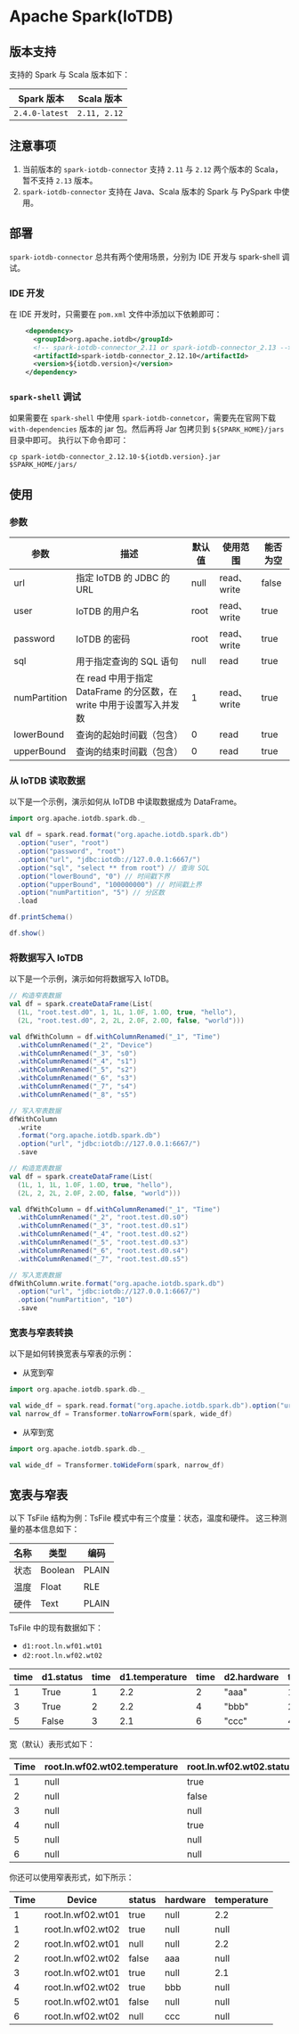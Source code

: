 <!--

    Licensed to the Apache Software Foundation (ASF) under one
    or more contributor license agreements.  See the NOTICE file
    distributed with this work for additional information
    regarding copyright ownership.  The ASF licenses this file
    to you under the Apache License, Version 2.0 (the
    "License"); you may not use this file except in compliance
    with the License.  You may obtain a copy of the License at
    
        http://www.apache.org/licenses/LICENSE-2.0
    
    Unless required by applicable law or agreed to in writing,
    software distributed under the License is distributed on an
    "AS IS" BASIS, WITHOUT WARRANTIES OR CONDITIONS OF ANY
    KIND, either express or implied.  See the License for the
    specific language governing permissions and limitations
    under the License.

-->

# Apache Spark(IoTDB)

## 版本支持

支持的 Spark 与 Scala 版本如下：

| Spark 版本       | Scala 版本     |
|----------------|--------------|
| `2.4.0-latest` | `2.11, 2.12` |

## 注意事项

1. 当前版本的 `spark-iotdb-connector` 支持 `2.11` 与 `2.12` 两个版本的 Scala，暂不支持 `2.13` 版本。
2. `spark-iotdb-connector` 支持在 Java、Scala 版本的 Spark 与 PySpark 中使用。

## 部署

`spark-iotdb-connector` 总共有两个使用场景，分别为 IDE 开发与 spark-shell 调试。

### IDE 开发

在 IDE 开发时，只需要在 `pom.xml` 文件中添加以下依赖即可：

``` xml
    <dependency>
      <groupId>org.apache.iotdb</groupId>
      <!-- spark-iotdb-connector_2.11 or spark-iotdb-connector_2.13 -->
      <artifactId>spark-iotdb-connector_2.12.10</artifactId>
      <version>${iotdb.version}</version>
    </dependency>
```

### `spark-shell` 调试

如果需要在 `spark-shell` 中使用 `spark-iotdb-connetcor`，需要先在官网下载 `with-dependencies` 版本的 jar 包。然后再将 Jar 包拷贝到 `${SPARK_HOME}/jars` 目录中即可。
执行以下命令即可：

```shell
cp spark-iotdb-connector_2.12.10-${iotdb.version}.jar $SPARK_HOME/jars/
```

## 使用

### 参数

| 参数           | 描述                                             | 默认值  | 使用范围       | 能否为空  |
|--------------|------------------------------------------------|------|------------|-------|
| url          | 指定 IoTDB 的 JDBC 的 URL                          | null | read、write | false |
| user         | IoTDB 的用户名                                     | root | read、write | true  |
| password     | IoTDB 的密码                                      | root | read、write | true  |
| sql          | 用于指定查询的 SQL 语句                                 | null | read       | true  |
| numPartition | 在 read 中用于指定 DataFrame 的分区数，在 write 中用于设置写入并发数 | 1    | read、write | true  |
| lowerBound   | 查询的起始时间戳（包含）                                   | 0    | read       | true  |
| upperBound   | 查询的结束时间戳（包含）                                   | 0    | read       | true  |

### 从 IoTDB 读取数据

以下是一个示例，演示如何从 IoTDB 中读取数据成为 DataFrame。

```scala
import org.apache.iotdb.spark.db._

val df = spark.read.format("org.apache.iotdb.spark.db")
  .option("user", "root")
  .option("password", "root")
  .option("url", "jdbc:iotdb://127.0.0.1:6667/")
  .option("sql", "select ** from root") // 查询 SQL
  .option("lowerBound", "0") // 时间戳下界
  .option("upperBound", "100000000") // 时间戳上界
  .option("numPartition", "5") // 分区数
  .load

df.printSchema()

df.show()
```

### 将数据写入 IoTDB

以下是一个示例，演示如何将数据写入 IoTDB。

```scala
// 构造窄表数据
val df = spark.createDataFrame(List(
  (1L, "root.test.d0", 1, 1L, 1.0F, 1.0D, true, "hello"),
  (2L, "root.test.d0", 2, 2L, 2.0F, 2.0D, false, "world")))

val dfWithColumn = df.withColumnRenamed("_1", "Time")
  .withColumnRenamed("_2", "Device")
  .withColumnRenamed("_3", "s0")
  .withColumnRenamed("_4", "s1")
  .withColumnRenamed("_5", "s2")
  .withColumnRenamed("_6", "s3")
  .withColumnRenamed("_7", "s4")
  .withColumnRenamed("_8", "s5")

// 写入窄表数据
dfWithColumn
  .write
  .format("org.apache.iotdb.spark.db")
  .option("url", "jdbc:iotdb://127.0.0.1:6667/")
  .save

// 构造宽表数据
val df = spark.createDataFrame(List(
  (1L, 1, 1L, 1.0F, 1.0D, true, "hello"),
  (2L, 2, 2L, 2.0F, 2.0D, false, "world")))

val dfWithColumn = df.withColumnRenamed("_1", "Time")
  .withColumnRenamed("_2", "root.test.d0.s0")
  .withColumnRenamed("_3", "root.test.d0.s1")
  .withColumnRenamed("_4", "root.test.d0.s2")
  .withColumnRenamed("_5", "root.test.d0.s3")
  .withColumnRenamed("_6", "root.test.d0.s4")
  .withColumnRenamed("_7", "root.test.d0.s5")

// 写入宽表数据
dfWithColumn.write.format("org.apache.iotdb.spark.db")
  .option("url", "jdbc:iotdb://127.0.0.1:6667/")
  .option("numPartition", "10")
  .save
```

### 宽表与窄表转换

以下是如何转换宽表与窄表的示例：

* 从宽到窄

```scala
import org.apache.iotdb.spark.db._

val wide_df = spark.read.format("org.apache.iotdb.spark.db").option("url", "jdbc:iotdb://127.0.0.1:6667/").option("sql", "select * from root.** where time < 1100 and time > 1000").load
val narrow_df = Transformer.toNarrowForm(spark, wide_df)
```

* 从窄到宽

```scala
import org.apache.iotdb.spark.db._

val wide_df = Transformer.toWideForm(spark, narrow_df)
```

## 宽表与窄表

以下 TsFile 结构为例：TsFile 模式中有三个度量：状态，温度和硬件。 这三种测量的基本信息如下：

| 名称  | 类型      | 编码    |
|-----|---------|-------|
| 状态  | Boolean | PLAIN |
| 温度  | Float   | RLE   |
| 硬件  | Text    | PLAIN |

TsFile 中的现有数据如下：

* `d1:root.ln.wf01.wt01`
* `d2:root.ln.wf02.wt02`

| time | d1.status | time | d1.temperature | time | d2.hardware | time | d2.status |
|------|-----------|------|----------------|------|-------------|------|-----------|
| 1    | True      | 1    | 2.2            | 2    | "aaa"       | 1    | True      |
| 3    | True      | 2    | 2.2            | 4    | "bbb"       | 2    | False     |
| 5    | False     | 3    | 2.1            | 6    | "ccc"       | 4    | True      |

宽（默认）表形式如下：

| Time | root.ln.wf02.wt02.temperature | root.ln.wf02.wt02.status | root.ln.wf02.wt02.hardware | root.ln.wf01.wt01.temperature | root.ln.wf01.wt01.status | root.ln.wf01.wt01.hardware |
|------|-------------------------------|--------------------------|----------------------------|-------------------------------|--------------------------|----------------------------|
| 1    | null                          | true                     | null                       | 2.2                           | true                     | null                       |
| 2    | null                          | false                    | aaa                        | 2.2                           | null                     | null                       |
| 3    | null                          | null                     | null                       | 2.1                           | true                     | null                       |
| 4    | null                          | true                     | bbb                        | null                          | null                     | null                       |
| 5    | null                          | null                     | null                       | null                          | false                    | null                       |
| 6    | null                          | null                     | ccc                        | null                          | null                     | null                       |

你还可以使用窄表形式，如下所示：

| Time | Device            | status | hardware | temperature |
|------|-------------------|--------|----------|-------------|
| 1    | root.ln.wf02.wt01 | true   | null     | 2.2         |
| 1    | root.ln.wf02.wt02 | true   | null     | null        |
| 2    | root.ln.wf02.wt01 | null   | null     | 2.2         |
| 2    | root.ln.wf02.wt02 | false  | aaa      | null        |
| 3    | root.ln.wf02.wt01 | true   | null     | 2.1         |
| 4    | root.ln.wf02.wt02 | true   | bbb      | null        |
| 5    | root.ln.wf02.wt01 | false  | null     | null        |
| 6    | root.ln.wf02.wt02 | null   | ccc      | null        |
